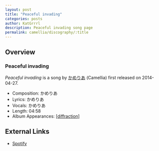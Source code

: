 ```yaml
---
layout: post
title: "Peaceful invading"
categories: posts
author: KatGrrrl
description: Peaceful invading song page
permalink: camellia/discography/:title
---
```


## Overview

### Peaceful invading

*Peaceful invading* is a song by [かめりあ](/camellia) (Camellia) first released on 2014-04-27.

* Composition: かめりあ
* Lyrics: かめりあ
* Vocals: かめりあ
* Length: 04:58
* Album Appearances: [\[diffraction\]](<{% link postsInclude/_posts/camellia/albums/diffraction/2023-12-05-diffraction.md %}>)

## External Links

* [Spotify](https://open.spotify.com/track/5ZyuvNGSVa1OyJN1KuOd0T?si=294a2bb6efba4e8b)
